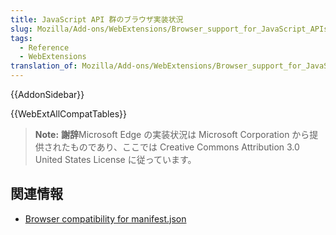 ```yaml
---
title: JavaScript API 群のブラウザ実装状況
slug: Mozilla/Add-ons/WebExtensions/Browser_support_for_JavaScript_APIs
tags:
  - Reference
  - WebExtensions
translation_of: Mozilla/Add-ons/WebExtensions/Browser_support_for_JavaScript_APIs
---
```

{{AddonSidebar}}

{{WebExtAllCompatTables}}

> **Note:** **謝辞**Microsoft Edge の実装状況は Microsoft Corporation から提供されたものであり、ここでは Creative Commons Attribution 3.0 United States License に従っています。

## 関連情報

- [Browser compatibility for manifest.json](/ja/docs/Mozilla/Add-ons/WebExtensions/Browser_compatibility_for_manifest.json)

